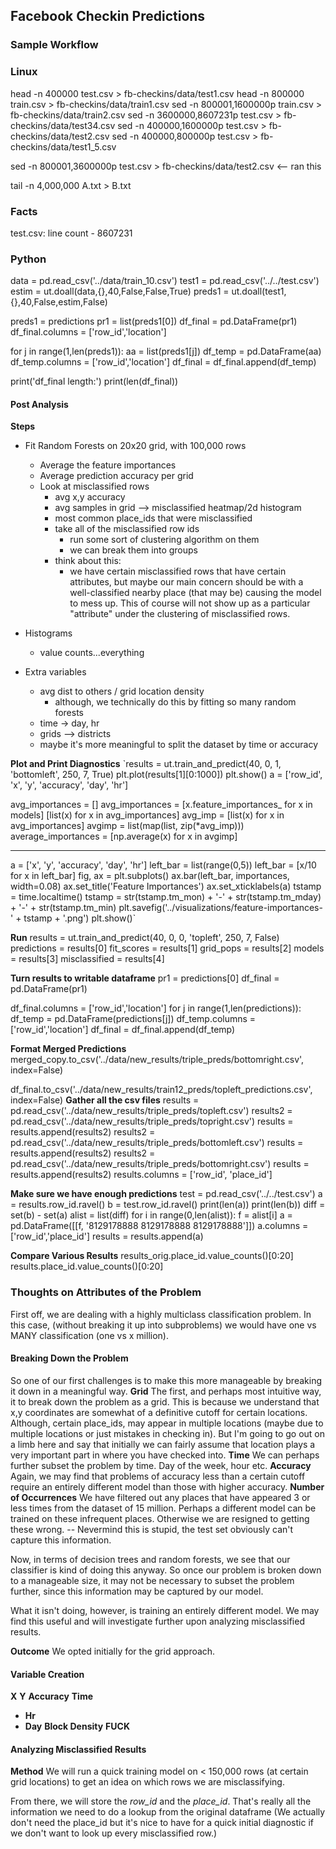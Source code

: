 ## Facebook Checkin Predictions

### Sample Workflow

### Linux
head -n 400000 test.csv > fb-checkins/data/test1.csv
head -n 800000 train.csv > fb-checkins/data/train1.csv
sed -n 800001,1600000p train.csv > fb-checkins/data/train2.csv
sed -n 3600000,8607231p test.csv > fb-checkins/data/test34.csv
sed -n 400000,1600000p test.csv > fb-checkins/data/test2.csv
sed -n 400000,800000p test.csv > fb-checkins/data/test1_5.csv

sed -n 800001,3600000p test.csv > fb-checkins/data/test2.csv  <-- ran this


tail -n 4,000,000 A.txt > B.txt

### Facts
test.csv: line count - 8607231

### Python
data = pd.read_csv('../data/train_10.csv')
test1 = pd.read_csv('../../test.csv')
estim = ut.doall(data,{},40,False,False,True)
preds1 = ut.doall(test1,{},40,False,estim,False)

preds1 = predictions
pr1 = list(preds1[0])
df_final = pd.DataFrame(pr1)
df_final.columns = ['row_id','location']

for j in range(1,len(preds1)):
  aa = list(preds1[j])
  df_temp = pd.DataFrame(aa)
  df_temp.columns = ['row_id','location']
  df_final = df_final.append(df_temp)

print('df_final length:')
print(len(df_final))



#### Post Analysis

**Steps**
- Fit Random Forests on 20x20 grid, with 100,000 rows
   - Average the feature importances
   - Average prediction accuracy per grid
   - Look at misclassified rows
      - avg x,y accuracy
      - avg samples in grid --> misclassified heatmap/2d histogram
      - most common place_ids that were misclassified
      - take all of the misclassified row ids
         - run some sort of clustering algorithm on them
         - we can break them into groups
      - think about this:
         - we have certain misclassified rows that have certain attributes, but maybe
           our main concern should be with a well-classified nearby place (that may be)
           causing the model to mess up. This of course will not show up as a particular
           "attribute" under the clustering of misclassified rows.
- Histograms
  - value counts...everything

- Extra variables
   - avg dist to others / grid location density
      - although, we technically do this by fitting so many random forests
   - time -> day, hr
   - grids --> districts
   - maybe it's more meaningful to split the dataset by time or accuracy

**Plot and Print Diagnostics**
`results = ut.train_and_predict(40, 0, 1, 'bottomleft', 250, 7, True)
plt.plot(results[1][0:1000])
plt.show()
a = ['row_id', 'x', 'y', 'accuracy', 'day', 'hr']

avg_importances = []
avg_importances = [x.feature_importances_ for x in models]
[list(x) for x in avg_importances]
avg_imp = [list(x) for x in avg_importances]
avgimp = list(map(list, zip(*avg_imp)))
average_importances = [np.average(x) for x in avgimp]

---------

a = ['x', 'y', 'accuracy', 'day', 'hr']
left_bar = list(range(0,5))
left_bar = [x/10 for x in left_bar]
fig, ax = plt.subplots()
ax.bar(left_bar, importances, width=0.08)
ax.set_title('Feature Importances')
ax.set_xticklabels(a)
tstamp = time.localtime()
tstamp = str(tstamp.tm_mon) + '-' + str(tstamp.tm_mday) + '-' + str(tstamp.tm_min)
plt.savefig('../visualizations/feature-importances-' + tstamp + '.png')
plt.show()`

**Run**
results = ut.train_and_predict(40, 0, 0, 'topleft', 250, 7, False)
predictions = results[0]
fit_scores = results[1]
grid_pops = results[2]
models = results[3]
misclassified = results[4]

**Turn results to writable dataframe**
pr1 = predictions[0]
df_final = pd.DataFrame(pr1)

df_final.columns = ['row_id','location']
for j in range(1,len(predictions)):
  df_temp = pd.DataFrame(predictions[j])
  df_temp.columns = ['row_id','location']
  df_final = df_final.append(df_temp)

**Format Merged Predictions**
merged_copy.to_csv('../data/new_results/triple_preds/bottomright.csv', index=False)

df_final.to_csv('../data/new_results/train12_preds/topleft_predictions.csv', index=False)
**Gather all the csv files**
results = pd.read_csv('../data/new_results/triple_preds/topleft.csv')
results2 = pd.read_csv('../data/new_results/triple_preds/topright.csv')
results = results.append(results2)
results2 = pd.read_csv('../data/new_results/triple_preds/bottomleft.csv')
results = results.append(results2)
results2 = pd.read_csv('../data/new_results/triple_preds/bottomright.csv')
results = results.append(results2)
results.columns = ['row_id', 'place_id']

**Make sure we have enough predictions**
test = pd.read_csv('../../test.csv')
a = results.row_id.ravel()
b = test.row_id.ravel()
print(len(a))
print(len(b))
diff = set(b) - set(a)
alist = list(diff)
for i in range(0,len(alist)):
    f = alist[i]
    a = pd.DataFrame([[f, '8129178888 8129178888 8129178888']])
    a.columns = ['row_id','place_id']
    results = results.append(a)

**Compare Various Results**
results_orig.place_id.value_counts()[0:20]
results.place_id.value_counts()[0:20]


### Thoughts on Attributes of the Problem
First off, we are dealing with a highly multiclass classification problem. In this case,
(without breaking it up into subproblems) we would have one vs MANY classification (one vs x million).

#### Breaking Down the Problem
So one of our first challenges is to make this more manageable by breaking it down in a meaningful way.
**Grid**
The first, and perhaps most intuitive way, it to break down the problem as a grid. This is because we understand that x,y coordinates are somewhat of a definitive cutoff for certain locations. Although, certain place_ids, may appear in multiple locations (maybe due to multiple locations or just mistakes in checking in). But I'm going to go out on a limb here and say that initially we can fairly assume that location plays a very important part in where you have checked into.
**Time**
We can perhaps further subset the problem by time. Day of the week, hour etc.
**Accuracy**
Again, we may find that problems of accuracy less than a certain cutoff require an entirely different model than those with higher accuracy.
**Number of Occurrences**
We have filtered out any places that have appeared 3 or less times from the dataset of 15 million.
Perhaps a different model can be trained on these infrequent places. Otherwise we are resigned to getting these wrong.
-- Nevermind this is stupid, the test set obviously can't capture this information.

Now, in terms of decision trees and random forests, we see that our classifier is kind of doing this anyway. So once our problem is broken down to a manageable size, it may not be necessary to subset the problem further, since this information may be captured by our model.

What it isn't doing, however, is training an entirely different model. We may find this useful and will investigate further upon analyzing misclassified results.

**Outcome**
We opted initially for the grid approach.

#### Variable Creation

**X**
**Y**
**Accuracy**
**Time**
   - **Hr**
   - **Day**
**Block Density**
**FUCK**



#### Analyzing Misclassified Results

**Method**
We will run a quick training model on < 150,000 rows (at certain grid locations) to get an idea on which rows we are misclassifying.

From there, we will store the _row_id_ and the _place_id_. That's really all the information we need to do a lookup from the original dataframe
(We actually don't need the place_id but it's nice to have for a quick initial diagnostic if we don't want to look up every misclassified row.)
